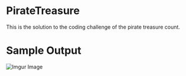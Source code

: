 # PirateTreasure
This is the solution to the coding challenge of the pirate treasure count.
<h1>Sample Output</h1>

![Imgur Image](i.imgur.com/lZKHQOz.png)
